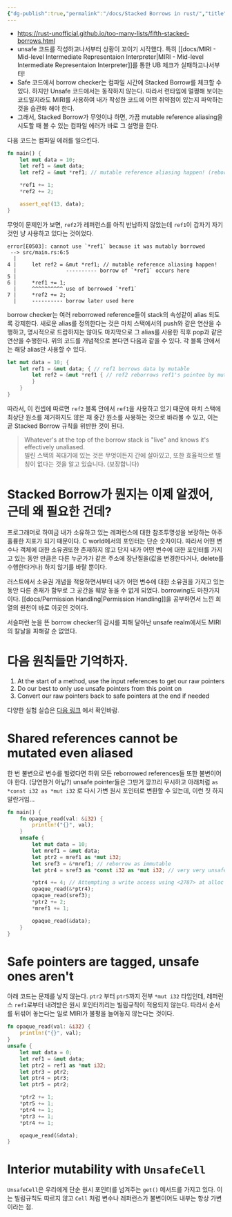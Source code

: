 ```yaml
---
{"dg-publish":true,"permalink":"/docs/Stacked Borrows in rust/","title":"Stacked Borrows in rust"}
---
```


- https://rust-unofficial.github.io/too-many-lists/fifth-stacked-borrows.html
- unsafe 코드를 작성하고나서부터 상황이 꼬이기 시작했다. 특히 [[docs/MIRI - Mid-level Intermediate Representaion Interpreter\|MIRI - Mid-level Intermediate Representaion Interpreter]]를 통한 UB 체크가 실패하고나서부터!
- Safe 코드에서 borrow checker는 컴파일 시간에 Stacked Borrow를 체크할 수 있다. 하지만 Unsafe 코드에서는 동작하지 않는다. 따라서 런타임에 멀쩡해 보이는 코드일지라도 MIRI를 사용하여 내가 작성한 코드에 어떤 취약점이 있는지 파악하는 것을 습관화 해야 한다.
- 그래서, Stacked Borrow가 무엇이냐 하면, 가끔 mutable reference aliasing을 시도할 때 볼 수 있는 컴파일 에러가 바로 그 설명을 한다.

다음 코드는 컴파일 에러를 일으킨다.

```rust
fn main() {
    let mut data = 10;
    let ref1 = &mut data;
    let ref2 = &mut *ref1; // mutable reference aliasing happen! (reborrow)

    *ref1 += 1;
    *ref2 += 2;

    assert_eq!(13, data);
}
```

무엇이 문제인가 보면, `ref2`가 레퍼런스를 아직 반납하지 않았는데 `ref1`이 갑자기 자기 것인 냥 사용하고 있다는 것이었다.

```
error[E0503]: cannot use `*ref1` because it was mutably borrowed
 --> src/main.rs:6:5
  |
4 |     let ref2 = &mut *ref1; // mutable reference aliasing happen!
  |                ---------- borrow of `*ref1` occurs here
5 |
6 |     *ref1 += 1;
  |     ^^^^^^^^^^ use of borrowed `*ref1`
7 |     *ref2 += 2;
  |     ---------- borrow later used here
```

borrow checker는 여러 reborrowed reference들이 stack의 속성같이 alias 되도록 강제한다. 새로운 alias를 정의한다는 것은 마치 스택에서의 push와 같은 연산을 수행하고, 명시적으로 드랍하지는 않아도 마지막으로 그 alias를 사용한 직후 pop과 같은 연산을 수행한다. 위의 코드를 개념적으로 본다면 다음과 같을 수 있다. 각 블록 안에서는 해당 alias만 사용할 수 있다.

```rust
let mut data = 10; {
	let ref1 = &mut data; { // ref1 borrows data by mutable
		let ref2 = &mut *ref1 { // ref2 reborrows ref1's pointee by mutable
		}
	}
}
```

따라서, 이 컨셉에 따르면 `ref2` 블록 안에서 `ref1`을 사용하고 있기 때문에 마치 스택에 최상단 원소를 제거하지도 않은 채 중간 원소를 사용하는 것으로 바라볼 수 있고, 이는 곧 Stacked Borrow 규칙을 위반한 것이 된다.

> Whatever's at the top of the borrow stack is "live" and knows it's effectively unaliased.  
> 빌린 스택의 꼭대기에 있는 것은 무엇이든지 간에 살아있고, 또한 효율적으로 별칭이 없다는 것을 알고 있습니다. (보장합니다)

# Stacked Borrow가 뭔지는 이제 알겠어, 근데 왜 필요한 건데?

프로그래머로 하여금 내가 소유하고 있는 레퍼런스에 대한 참조투명성을 보장하는 아주 훌륭한 지표가 되기 때문이다. C world에서의 포인터는 단순 숫자이다. 따라서 어떤 변수나 객체에 대한 소유권또한 존재하지 않고 단지 내가 어떤 변수에 대한 포인터를 가지고 있는 동안 만큼은 다른 누군가가 같은 주소에 장난질을(값을 변경한다거나, delete를 수행한다거나) 하지 않기를 바랄 뿐이다.

러스트에서 소유권 개념을 적용하면서부터 내가 어떤 변수에 대한 소유권을 가지고 있는 동안 다른 존재가 함부로 그 공간을 훼방 놓을 수 없게 되었다. borrowing도 마찬가지이다. [[docs/Permission Handling\|Permission Handling]]을 공부하면서 느낀 희열의 원천이 바로 이곳인 것이다. 

서슬퍼런 눈을 뜬 borrow checker의 감시를 피해 달아난 unsafe realm에서도 MIRI의 칼날을 피해갈 순 없었다. 

# 다음 원칙들만 기억하자.

1.  At the start of a method, use the input references to get our raw pointers
2.  Do our best to only use unsafe pointers from this point on
3.  Convert our raw pointers back to safe pointers at the end if needed

다양한 실험 실습은 [다음 링크](https://rust-unofficial.github.io/too-many-lists/fifth-testing-stacked-borrows.html) 에서 확인바람.

# Shared references cannot be mutated even aliased

한 번 불변으로 변수를 빌렸다면 하위 모든 reborrowed references들 또한 불변이어야 한다. (당연한거 아님?) unsafe pointer들은 그딴거 깡끄리 무시하고 아래처럼 `as *const i32 as *mut i32` 로 다시 가변 원시 포인터로 변환할 수 있는데, 이런 짓 하지 말란거임...

```rust
fn main() {
    fn opaque_read(val: &i32) {
        println!("{}", val);
    }
    unsafe {
        let mut data = 10;
        let mref1 = &mut data;
        let ptr2 = mref1 as *mut i32;
        let sref3 = &*mref1; // reborrow as immutable
        let ptr4 = sref3 as *const i32 as *mut i32; // very very unsafe

        *ptr4 += 4; // Attempting a write access using <2787> at alloc 1461[0x0], but that tag only grants SharedReadOnly permission for this location
        opaque_read(&*ptr4);
        opaque_read(sref3);
        *ptr2 += 2;
        *mref1 += 1;

        opaque_read(&data);
    }
}
```

# Safe pointers are tagged, unsafe ones aren't

아래 코드는 문제를 낳지 않는다. `ptr2` 부터 `ptr5`까지 전부 `*mut i32` 타입인데, 레퍼런스 `ref1`로부터 내려받은 원시 포인터끼리는 빌림규칙이 적용되지 않는다. 따라서 순서를 뒤섞어 놓는다는 일로 MIRI가 불평을 늘어놓지 않는다는 것이다.

```rust
fn opaque_read(val: &i32) {
	println!("{}", val);
}
unsafe {
	let mut data = 0;
	let ref1 = &mut data;
	let ptr2 = ref1 as *mut i32;
	let ptr3 = ptr2;
	let ptr4 = ptr3;
	let ptr5 = ptr2;

	*ptr2 += 1;
	*ptr5 += 1;
	*ptr4 += 1;
	*ptr3 += 1;
	*ptr4 += 1;

	opaque_read(&data);
}
```

# Interior mutability with `UnsafeCell`

`UnsafeCell`은 우리에게 단순 원시 포인터를 넘겨주는 `get()` 메서드를 가지고 있다. 이는 빌림규칙도 따르지 않고 `Cell` 처럼 변수나 레퍼런스가 불변이어도 내부는 항상 가변이라는 점.

